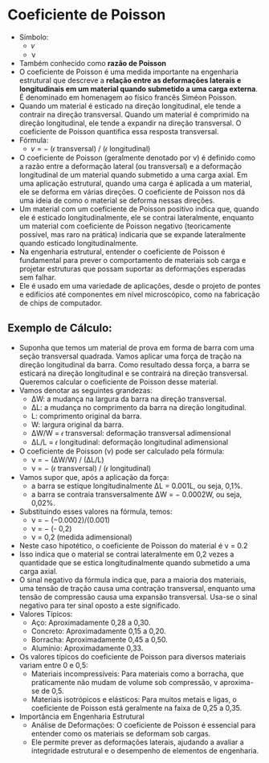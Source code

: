 # Coeficiente de Poisson
- Símbolo:
  - 𝜈
  - ν
- Também conhecido como **razão de Poisson**
- O coeficiente de Poisson é uma medida importante na engenharia estrutural que descreve a **relação entre as deformações laterais e longitudinais em um material quando submetido a uma carga externa**. É denominado em homenagem ao físico francês Siméon Poisson.
- Quando um material é esticado na direção longitudinal, ele tende a contrair na direção transversal. Quando um material é comprimido na direção longitudinal, ele tende a expandir na direção transversal. O coeficiente de Poisson quantifica essa resposta transversal.
- Fórmula:
  - 𝜈 = − (𝜖 transversal) /  (𝜖 longitudinal)
- O coeficiente de Poisson (geralmente denotado por ν) é definido como a razão entre a deformação lateral (ou transversal) e a deformação longitudinal de um material quando submetido a uma carga axial. Em uma aplicação estrutural, quando uma carga é aplicada a um material, ele se deforma em várias direções. O coeficiente de Poisson nos dá uma ideia de como o material se deforma nessas direções.
- Um material com um coeficiente de Poisson positivo indica que, quando ele é esticado longitudinalmente, ele se contrai lateralmente, enquanto um material com coeficiente de Poisson negativo (teoricamente possível, mas raro na prática) indicaria que se expande lateralmente quando esticado longitudinalmente.
- Na engenharia estrutural, entender o coeficiente de Poisson é fundamental para prever o comportamento de materiais sob carga e projetar estruturas que possam suportar as deformações esperadas sem falhar. 
- Ele é usado em uma variedade de aplicações, desde o projeto de pontes e edifícios até componentes em nível microscópico, como na fabricação de chips de computador.
​
##  Exemplo de Cálculo:
- Suponha que temos um material de prova em forma de barra com uma seção transversal quadrada. Vamos aplicar uma força de tração na direção longitudinal da barra. Como resultado dessa força, a barra se esticará na direção longitudinal e se contrairá na direção transversal. Queremos calcular o coeficiente de Poisson desse material.
- Vamos denotar as seguintes grandezas:
  - ΔW: a mudança na largura da barra na direção transversal.
  - ΔL: a mudança no comprimento da barra na direção longitudinal.
  - L: comprimento original da barra.
  - W: largura original da barra.
  - ΔW/W = 𝜖 transversal: deformação transversal adimensional
  - ΔL/L = 𝜖 longitudinal: deformação longitudinal adimensional
- O coeficiente de Poisson (ν) pode ser calculado pela fórmula:
  - ν = − (ΔW/W) / (ΔL/L)
  - ν = − (𝜖 transversal) / (𝜖 longitudinal)
- Vamos supor que, após a aplicação da força:
  - a barra se estique longitudinalmente ΔL = 0.001L, ou seja, 0,1%.
  - a barra se contraia transversalmente ΔW = − 0.0002W, ou seja, 0,02%.
- Substituindo esses valores na fórmula, temos:
  - ν = − (−0.0002)/(0.001)
  - ν = − (- 0,2)
  - ν = 0,2 (medida adimensional)
- Neste caso hipotético, o coeficiente de Poisson do material é ν = 0.2
- Isso indica que o material se contrai lateralmente em 0,2 vezes a quantidade que se estica longitudinalmente quando submetido a uma carga axial.
 - O sinal negativo da fórmula indica que, para a maioria dos materiais, uma tensão de tração causa uma contração transversal, enquanto uma tensão de compressão causa uma expansão transversal. Usa-se o sinal negativo para ter sinal oposto a este significado.
- Valores Típicos:
  - Aço: Aproximadamente 0,28 a 0,30.
  - Concreto: Aproximadamente 0,15 a 0,20.
  - Borracha: Aproximadamente 0,45 a 0,50.
  - Alumínio: Aproximadamente 0,33.
- Os valores típicos do coeficiente de Poisson para diversos materiais variam entre 0 e 0,5:
  - Materiais incompressíveis: Para materiais como a borracha, que praticamente não mudam de volume sob compressão, ν aproxima-se de 0,5.
  - Materiais isotrópicos e elásticos: Para muitos metais e ligas, o coeficiente de Poisson está geralmente na faixa de 0,25 a 0,35.
- Importância em Engenharia Estrutural
  - Análise de Deformações: O coeficiente de Poisson é essencial para entender como os materiais se deformam sob cargas. 
  - Ele permite prever as deformações laterais, ajudando a avaliar a integridade estrutural e o desempenho de elementos de engenharia.
